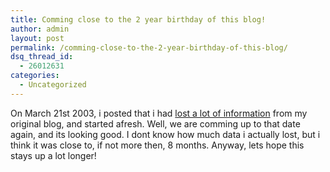 ```yaml
---
title: Comming close to the 2 year birthday of this blog!
author: admin
layout: post
permalink: /comming-close-to-the-2-year-birthday-of-this-blog/
dsq_thread_id:
  - 26012631
categories:
  - Uncategorized
---
```

On March 21st 2003, i posted that i had [lost a lot of information][1] from my original blog, and started afresh. Well, we are comming up to that date again, and its looking good. I dont know how much data i actually lost, but i think it was close to, if not more then, 8 months. Anyway, lets hope this stays up a lot longer!

 [1]: http://blog.lotas-smartman.net/archive/2003/03/21/Littledataloss.aspx